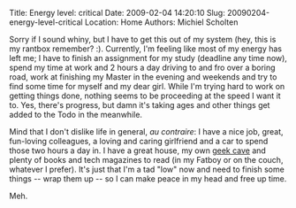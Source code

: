 Title: Energy level: critical
Date: 2009-02-04 14:20:10
Slug: 20090204-energy-level-critical
Location: Home
Authors: Michiel Scholten

<p>Sorry if I sound whiny, but I have to get this out of my system (hey, this is my rantbox remember? :). Currently, I'm feeling like most of my energy has left me; I have to finish an assignment for my study (deadline any time now), spend my time at work and 2 hours a day driving to and fro over a boring road, work at finishing my Master in the evening and weekends and try to find some time for myself and my dear girl. While I'm trying hard to work on getting things done, nothing seems to be proceeding at the speed I want it to. Yes, there's progress, but damn it's taking ages and other things get added to the Todo in the meanwhile.</p>

<p>Mind that I don't dislike life in general, <em>au contraire</em>: I have a nice job, great, fun-loving colleagues, a loving and caring girlfriend and a car to spend those two hours a day in. I have a great house, my own <a href="http://www.randsinrepose.com/archives/2006/07/10/a_nerd_in_a_cave.html">geek cave</a> and plenty of books and tech magazines to read (in my Fatboy or on the couch, whatever I prefer). It's just that I'm a tad "low" now and need to finish some things -- wrap them up -- so I can make peace in my head and free up time.</p>

<p>Meh.</p>